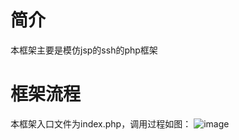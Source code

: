 # 简介
本框架主要是模仿jsp的ssh的php框架
# 框架流程
本框架入口文件为index.php，调用过程如图：
![image](http://github.com/similing4/php-ssh/php-ssh_lct.png)
